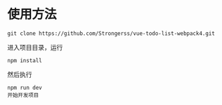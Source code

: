 # 使用方法
```
git clone https://github.com/Strongerss/vue-todo-list-webpack4.git
```
进入项目目录，运行
```
npm install
```
然后执行
```
npm run dev
开始开发项目
